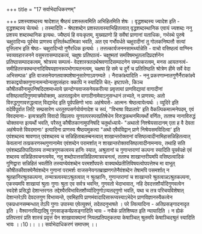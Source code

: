 +++
title = "17 सर्वाभेदाधिकरणम्"

+++
प्रशस्यशब्दस्य श्रादेशात् श्रैष्ठयं प्रशस्तत्वमिति अभिहितमिति शेषः । वृद्धशब्दस्य ज्यादेश इति - वृद्धशब्दस्य चेत्यर्थः । तस्मादिति - श्रेष्ठशब्देन प्रशस्तत्वस्याभिहितत्वात् वृद्धशब्दस्थानिक एवायं ज्यशब्दः ननु प्रशस्य शब्दस्थानिक इत्यथः. ज्यैष्ठयं हि वयःकृतम्, मुख्यप्राणो हि सर्वेषां प्राणानां यताधिकः, गर्भस्थे पुरुषे चक्षुरादिभ्यः पूर्वभेव प्राणस्य वृत्तिर्लब्धात्मिका भवति, अत एव गर्भोवर्धते चक्षुरादीनां तु गोलकनिष्पत्तौ सत्यां वृत्तिलाभ इति श्रेष्ठः- चक्षुरादिभ्यो गुणैरधिक इत्यर्थः । तत्तत्कार्यजननसामर्थ्यान्नेति - वाचो वसिष्ठत्वं वाग्मिनः स्वव्यवहारजनने वसुमत्तासम्पादकत्वं, चक्षुषः प्रतिष्ठात्वं- चक्षुष्मतां समविषमभूतलादिप्रदर्शनेन प्रतिष्ठासम्पादकत्वम्, श्रोत्रस्य सम्पत्वं- वेदशास्त्रतदर्थश्रवणादिसम्पादनेन सम्पत्करत्वम्, मनस आयतनत्वं- समीहितस्त्रक्चन्दनादिविषयज्ञानरूपभोगायतनत्वम्, चक्षषा हि समे च दुर्गे च प्रतितिष्ठति श्रोत्रेण हीमे सर्वे वेदा अभिसम्पन्नः' इति वाजसनेयगतवाक्यशेषानुसारेणाऽवगम्यते । नैराकांक्ष्यादिति - ननु प्रकरणाम्नातगुणैर्नैराकांक्ष्ये शाकाद्वयोक्तगुणानामन्योन्यसुपसंहारः क्कापि न स्यादिति चेत्- इष्टापत्तेः, किञ्च कौषीतकीनामुपनिषदिदशमाध्याये छान्दोग्यवाजसनेयकरीत्या प्रवृत्तायां प्राणविद्यायां वागादीनां वसिष्ठत्वादिगुणमात्रमेवोक्तम्, अतरतद्वत्वेन वागादीनामेवाऽनुसन्धानं लभ्यते, न प्राणस्य; अतो विरुद्धगुणावरुद्धत्वात् विद्याभेद इति पूर्वपक्षिणो भावः अहंश्रेयसे- आत्मनः श्रेष्ठत्वायेत्यर्थः । व्यूदिरे इति वदेर्विपूर्वात लिटि सम्प्रसारेण धरतूरुपसर्गयोर्यणादेश च रूपं, "विभाषा विप्रालापे' इति वैकल्पिकमात्मनेपदम्, एवं विवदमानाः- इत्यत्राहपि विवादो विप्रलापः युगपत्परस्परप्रतिषेधेन विरुद्धकथनमित्यर्थो वर्णितः, ततश्च नानाविरुद्धं चोक्तवन्त इत्यर्थो भवति, परैस्तु कौषीतकानामुपनिषदि चतुर्थाध्याये- "अथातो निश्श्रेयसादानम् एता ह वै देवता अहंश्रेयसे विवदमानाः' इत्यादिना प्राणस्य श्रैष्ठयमुकत्वा "अथो एवैवंविद्वान् प्राणे निश्रेयसमविदित्वा' इति एवंशब्दस्य श्रावणात् एवंशब्दस्य च सन्निहिताबलम्बनत्वात् शाखान्तरोक्तानां वसिष्ठत्वादीनामिहासन्निहितत्वात् केवलानां तत्प्रकरणस्थगुणानामेव एवंशब्देन परामर्शात् न शाखान्तरोक्तवसिष्ठत्वादीनामन्वयः, तथाहि सति एवंशब्दप्रतिपादितस्य तन्मात्रगुणकत्वस्य हानिः स्यात्, अश्रुतानां च गुणान्तराणां कल्पना स्यादिति पूयर्वपक्षे एवं शब्दस्य सन्निहितवचनत्वमेव, नतु शब्दोपात्तसन्निहितमात्रवचनत्वं, ततश्च शाखान्तरीयमपि वसिष्ठत्वादिकं गुणिद्वारा सन्निहितं भवतीति तस्याप्येवंशब्देन परमर्शोपपत्तेः वाक्यार्थप्रतीतिविषयत्वोपपत्तेश्च मा वाभूत् कौषीतकीवाक्येनैवंशब्देन गुणानां परामर्शः वाजसनेयगतब्राह्मणगतेनैवंशब्देन तेषामपि पसमर्शात् न श्रुतहानिरश्रुतकल्पना, तन्मात्रत्वस्याऽश्रुतत्वात् न श्रुतहानिः, गुणान्तराणां च शाखान्तरे श्रुतत्वान्नऽश्रुतकल्पना, एकस्यमपि शाखायां श्रुताः गुणाः श्रुता एव सर्वत्र भवन्ति, गुणवतो भेदाभावात्, नहि देवदत्तशौर्यादिगुणवत्वेन स्वदेशे प्रसिद्धो देशान्तरगतः तद्देश्यैरविभावितशौर्य्यादिगुणोऽप्यतद्गुणो भवति, यथा च तत्र परिचयविशेषात् देशान्तरेऽपि देवदत्तगुण विभाव्यन्ते, एवमिहापि प्राणमंवादादिसारूप्यस्याऽभेदेन प्राणविज्ञानस्यैकत्वेन एकप्रधानसम्बन्धात् तेऽपि गुणाः उपास्या एवेत्युक्त्तं, तदेतदनुभाषते । परे त्वित्यादिना - अतिप्रसङ्गादनादृत इति । वैश्वानरविद्यादिषु गुणसाङ्कर्यप्रसङ्गादिति भावः - नचैकं प्रतिशिष्यत इति न्यायादिति । न ह्येकं प्रतिपत्तारं प्रति शास्त्रं प्रवृत्तं येन शाखावाक्यानां नियतप्रतिपतृकतया केषाञ्चित् श्रुतमपि केषाञ्चिदश्रुतं स्यादिति भावः ।।10।। ।। सर्वाभेदाधिकरणं समाप्तम् ।।